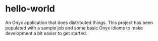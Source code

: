# hello-world

An Onyx application that does distributed things. This project has been
populated with a sample job and some basic Onyx idioms to make development
a bit easier to get started.

